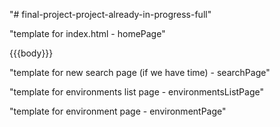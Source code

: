 "# final-project-project-already-in-progress-full" 


"template for index.html - homePage"

<!DOCTYPE html>

<html>

<head>

<meta charset="utf-8">

<title>Tweeter</title>

<link href="https://fonts.googleapis.com/css?family=Roboto:100,400,700" rel="stylesheet">

<link rel="stylesheet" href="https://maxcdn.bootstrapcdn.com/font-awesome/4.7.0/css/font-awesome.min.css" media="screen">

<link rel="stylesheet" href="/style.css" media="screen">

</head>

<body>

{{{body}}}

</body>

<script src="https://cdnjs.cloudflare.com/ajax/libs/handlebars.js/4.0.10/handlebars.runtime.js"></script>

<script src="/index.js"></script>

</html>






"template for new search page (if we have time) - searchPage"


"template for environments list page - environmentsListPage"



"template for environment page - environmentPage"
